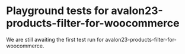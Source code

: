 # Playground tests for avalon23-products-filter-for-woocommerce
We are still awaiting the first test run for avalon23-products-filter-for-woocommerce.

